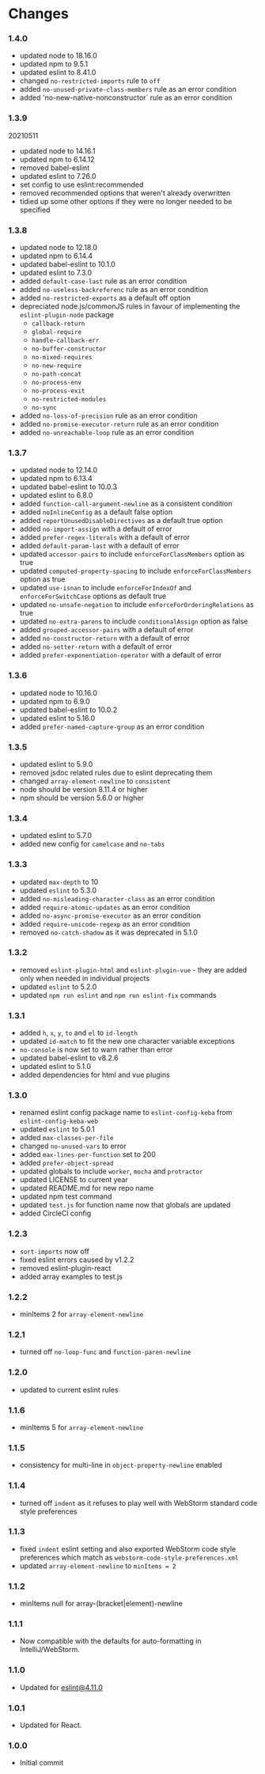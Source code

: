 # Changes

### 1.4.0
- updated node to 18.16.0
- updated npm to 9.5.1
- updated eslint to 8.41.0
- changed `no-restricted-imports` rule to `off`
- added `no-unused-private-class-members` rule as an error condition
- added 'no-new-native-nonconstructor` rule as an error condition

### 1.3.9
20210511
- updated node to 14.16.1
- updated npm to 6.14.12
- removed babel-eslint
- updated eslint to 7.26.0
- set config to use eslint:recommended
- removed recommended options that weren't already overwritten
- tidied up some other options if they were no longer needed to be specified

### 1.3.8
- updated node to 12.18.0
- updated npm to 6.14.4
- updated babel-eslint to 10.1.0
- updated eslint to 7.3.0
- added `default-case-last` rule as an error condition
- added `no-useless-backreferenc` rule as an error condition
- added `no-restricted-exports` as a default off option
- depreciated node.js/commonJS rules in favour of implementing the `eslint-plugin-node` package
    - `callback-return`
    - `global-require`
    - `handle-callback-err`
    - `no-buffer-constructor`
    - `no-mixed-requires`
    - `no-new-require`
    - `no-path-concat`
    - `no-process-env`
    - `no-process-exit`
    - `no-restricted-modules`
    - `no-sync`
- added `no-loss-of-precision` rule as an error condition
- added `no-promise-executor-return` rule as an error condition
- added `no-unreachable-loop` rule as an error condition

### 1.3.7
- updated node to 12.14.0
- updated npm to 6.13.4
- updated babel-eslint to 10.0.3
- updated eslint to 6.8.0
- added `function-call-argument-newline` as a consistent condition
- added `noInlineConfig` as a default false option
- added `reportUnusedDisableDirectives` as a default true option
- added `no-import-assign` with a default of error
- added `prefer-regex-literals` with a default of error
- added `default-param-last` with a default of error
- updated `accessor-pairs` to include `enforceForClassMembers` option as true
- updated `computed-property-spacing` to include `enforceForClassMembers` option as true
- updated `use-isnan` to include `enforceForIndexOf` and `enforceForSwitchCase` options as default true
- updated `no-unsafe-negation` to include `enforceForOrderingRelations` as true
- updated `no-extra-parens` to include `conditionalAssign` option as false
- added `grouped-accessor-pairs` with a default of error
- added `no-constructor-return` with a default of error
- added `no-setter-return` with a default of error
- added `prefer-exponentiation-operator` with a default of error

### 1.3.6
- updated node to 10.16.0
- updated npm to 6.9.0
- updated babel-eslint to 10.0.2
- updated eslint to 5.16.0
- added `prefer-named-capture-group` as an error condition

### 1.3.5
- updated eslint to 5.9.0
- removed jsdoc related rules due to eslint deprecating them
- changed `array-element-newline` to `consistent`
- node should be version 8.11.4 or higher
- npm should be version 5.6.0 or higher

### 1.3.4
- updated eslint to 5.7.0
- added new config for `camelcase` and `no-tabs`

### 1.3.3
- updated `max-depth` to 10
- updated `eslint` to 5.3.0
- added `no-misleading-character-class` as an error condition
- added `require-atomic-updates` as an error condition
- added `no-async-promise-executor` as an error condition
- added `require-unicode-regexp` as an error condition
- removed `no-catch-shadow` as it was deprecated in 5.1.0

### 1.3.2
- removed `eslint-plugin-html` and `eslint-plugin-vue` - they are added only when needed in individual projects
- updated `eslint` to 5.2.0
- updated `npm run eslint` and `npm run eslint-fix` commands

### 1.3.1
- added `h`, `x`, `y`, `to` and `el` to `id-length`
- updated `id-match` to fit the new one character variable exceptions
- `no-console` is now set to warn rather than error
- updated babel-eslint to v8.2.6
- updated eslint to 5.1.0
- added dependencies for html and vue plugins

### 1.3.0
- renamed eslint config package name to `eslint-config-keba` from `eslint-config-keba-web`
- updated `eslint` to 5.0.1
- added `max-classes-per-file`
- changed `no-unused-vars` to error
- added `max-lines-per-function` set to 200
- added `prefer-object-spread`
- updated globals to include `worker`, `mocha` and `protractor`
- updated LICENSE to current year
- updated README.md for new repo name
- updated npm test command
- updated `test.js` for function name now that globals are updated
- added CircleCI config

### 1.2.3
- `sort-imports` now off
- fixed eslint errors caused by v1.2.2
- removed eslint-plugin-react
- added array examples to test.js

### 1.2.2
- minItems 2 for `array-element-newline`

### 1.2.1
- turned off `no-loop-func` and `function-paren-newline`

### 1.2.0
- updated to current eslint rules

### 1.1.6
- minItems 5 for `array-element-newline`

### 1.1.5
- consistency for multi-line in `object-property-newline` enabled

### 1.1.4
- turned off `indent` as it refuses to play well with WebStorm standard code style preferences

### 1.1.3
- fixed `indent` eslint setting and also exported WebStorm code style preferences which match as `webstorm-code-style-preferences.xml`
- updated `array-element-newline` to `minItems = 2`

### 1.1.2
- minItems null for array-(bracket|element)-newline

### 1.1.1
- Now compatible with the defaults for auto-formatting in IntelliJ/WebStorm.

### 1.1.0
- Updated for eslint@4.11.0

### 1.0.1
- Updated for React.

### 1.0.0
- Initial commit
